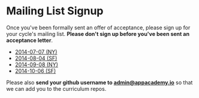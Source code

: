 # Mailing List Signup

Once you've been formally sent an offer of acceptance, please sign up
for your cycle's mailing list. **Please don't sign up before you've
been sent an acceptance letter**.

* [2014-07-07 (NY)][2014-07-07-ny]
* [2014-08-04 (SF)][2014-08-04-sf]
* [2014-09-08 (NY)][2014-09-08-ny]
* [2014-10-06 (SF)][2014-10-06-sf]

Please also **send your github username to admin@appacademy.io** so that
we can add you to the curriculum repos.

[2014-07-07-ny]: https://groups.google.com/forum/?hl=en#!forum/aa-2014-07-07-ny
[2014-08-04-sf]: https://groups.google.com/forum/?hl=en#!forum/aa-2014-08-04-sf
[2014-09-08-ny]: https://groups.google.com/forum/?hl=en#!forum/aa-2014-09-08-ny
[2014-10-06-sf]: https://groups.google.com/forum/?hl=en#!forum/aa-2014-10-06-sf
